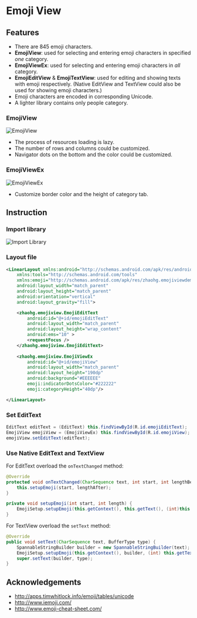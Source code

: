 Emoji View
==========

## Features

* There are 845 emoji characters.
* __EmojiView__: used for selecting and entering emoji characters in specified _one_ category.
* __EmojiViewEx__: used for selecting and entering emoji characters in _all_ category.
* __EmojiEditView__ & __EmojiTextView__: used for editing and showing texts with emoji respectively.
  (Native EditView and TextView could also be used for showing emoji characters.)
* Emoji characters are encoded in corresponding Unicode.
* A lighter library contains only people category.

### EmojiView

![EmojiView](https://cloud.githubusercontent.com/assets/853842/6096482/a274338e-afcd-11e4-9e27-73ea324166d9.png)

- The process of resources loading is lazy.
- The number of rows and columns could be customized.
- Navigator dots on the bottom and the color could be customized.

### EmojiViewEx

![EmojiViewEx](https://cloud.githubusercontent.com/assets/853842/6123783/a623e4f0-b141-11e4-8d03-c7b74b3a18c9.png)

- Customize border color and the height of category tab.

## Instruction

### Import library

![Import Library](https://cloud.githubusercontent.com/assets/853842/6125301/a3b82cae-b14f-11e4-92a1-6290a1f0f3cb.png)

### Layout file

```xml
<LinearLayout xmlns:android="http://schemas.android.com/apk/res/android"
    xmlns:tools="http://schemas.android.com/tools"
    xmlns:emoji="http://schemas.android.com/apk/res/zhaohg.emojiviewdemo"
    android:layout_width="match_parent"
    android:layout_height="match_parent"
    android:orientation="vertical"
    android:layout_gravity="fill">

    <zhaohg.emojiview.EmojiEditText
        android:id="@+id/emojiEditText"
        android:layout_width="match_parent"
        android:layout_height="wrap_content"
        android:ems="10" >
        <requestFocus />
    </zhaohg.emojiview.EmojiEditText>
    
    <zhaohg.emojiview.EmojiViewEx
        android:id="@+id/emojiView"
        android:layout_width="match_parent"
        android:layout_height="190dp"
        android:background="#EEEEEE"
        emoji:indicatorDotsColor="#222222"
        emoji:categoryHeight="40dp"/>

</LinearLayout>
```

### Set EditText

```java
EditText editText = (EditText) this.findViewById(R.id.emojiEditText);
EmojiView emojiView = (EmojiViewEx) this.findViewById(R.id.emojiView);
emojiView.setEditText(editText);
```

### Use Native EditText and TextView

For EditText overload the `onTextChanged` method:

```java
@Override
protected void onTextChanged(CharSequence text, int start, int lengthBefore, int lengthAfter) {
    this.setupEmoji(start, lengthAfter);
}

private void setupEmoji(int start, int length) {
	EmojiSetup.setupEmoji(this.getContext(), this.getText(), (int)this.getTextSize(), start, length);
}
```

For TextView overload the `setText` method:

```java
@Override
public void setText(CharSequence text, BufferType type) {
    SpannableStringBuilder builder = new SpannableStringBuilder(text);
    EmojiSetup.setupEmoji(this.getContext(), builder, (int) this.getTextSize());
	super.setText(builder, type);
}
```

## Acknowledgements

* http://apps.timwhitlock.info/emoji/tables/unicode
* http://www.iemoji.com/
* http://www.emoji-cheat-sheet.com/
